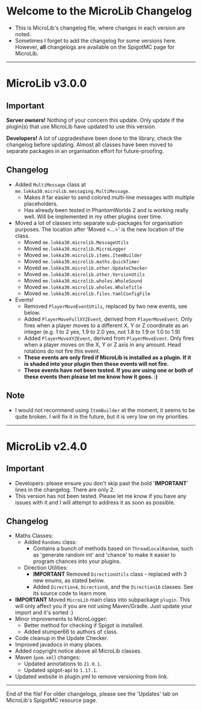 # Welcome to the MicroLib Changelog

* This is MicroLib's changelog file, where changes in each version are noted.
* Sometimes I forget to add the changelog for some versions here. However, **all** changelogs are available on the
  SpigotMC page for MicroLib.

***

# MicroLib v3.0.0

## Important

**Server owners!** Nothing of your concern this update. Only update if the plugin(s) that use MicroLib have updated to
use this version.

**Developers!** A lot of upgradeshave been done to the library, check the changelog before updating. Almost all classes
have been moved to separate packages in an organisation effort for future-proofing.

## Changelog

* Added `MultiMessage` class at `me.lokka30.microlib.messaging.MultiMessage`.
  * Makes it far easier to send colored multi-line messages with multiple placeholders.
  * Has already been tested in PhantomWorlds 2 and is working really well. Will be implemented in my other plugins over
    time.
* Moved a lot of classes into separate sub-packages for organisation purposes. The location after 'Moved <...>' is the
  new location of the class.
  * Moved `me.lokka30.microlib.MessageUtils`
  * Moved `me.lokka30.microlib.MicroLogger`
  * Moved `me.lokka30.microlib.items.ItemBuilder`
  * Moved `me.lokka30.microlib.maths.QuickTimer`
  * Moved `me.lokka30.microlib.other.UpdateChecker`
  * Moved `me.lokka30.microlib.other.VersionUtils`
  * Moved `me.lokka30.microlib.wholes.WholeSound`
  * Moved `me.lokka30.microlib.wholes.WholeTitle`
  * Moved `me.lokka30.microlib.files.YamlConfigFile`
* Events!
  * Removed `PlayerMoveEventUtils`, replaced by two new events, see below.
  * Added `PlayerMoveFullXYZEvent`, derived from `PlayerMoveEvent`. Only fires when a player moves to a different X, Y
    or Z coordinate as an integer (e.g. 1 to 2 yes, 1.9 to 2.0 yes, not 1.8 to 1.9 or 1.0 to 1.9)
  * Added `PlayerMoveXYZEvent`, derived from `PlayerMoveEvent`. Only fires when a player moves on the X, Y or Z axis in
    any amount. Head rotations do not fire this event.
  * **These events are only fired if MicroLib is installed as a plugin. If it is shaded into your plugin then these
    events will not fire.**
  * **These events have not been tested. If you are using one or both of these events then please let me know how it
    goes. :)**

## Note

* I would not recommend using `ItemBuilder` at the moment, it seems to be quite broken. I will fix it in the future, but
  it is very low on my priorities.

***

# MicroLib v2.4.0

## Important

* Developers: please ensure you don't skip past the bold '**IMPORTANT**' lines in the changelog. There are only 2.
* This version has not been tested. Please let me know if you have any issues with it and I will attempt to address it
  as soon as possible.

## Changelog

* Maths Classes:
  * Added `Randoms` class:
    * Contains a bunch of methods based on `ThreadLocalRandom`, such as 'generate random int' and 'chance' to make it
      easier to program chances into your plugins.
  * Direction Utilities:
    * **IMPORTANT** Removed `DirectionUtils` class - replaced with 3 new enums, as stated below.
    * Added `Direction4`, `Direction8`, and the `Direction16` classes. See its source code to learn more.
* **IMPORTANT** Moved `MicroLib` main class into subpackage `plugin`. This will only affect you if you are not using
  Maven/Gradle. Just update your import and it's sorted :)
* Minor improvements to MicroLogger:
  * Better method for checking if Spigot is installed.
  * Added stumper66 to authors of class.
* Code cleanup in the Update Checker.
* Improved javadocs in many places.
* Added copyright notice above all MicroLib classes.
* Maven (`pom.xml`) changes:
  * Updated annotations to `21.0.1`.
  * Updated spigot-api to `1.17.1`.
* Updated website in plugin.yml to remove versioning from link.

***

End of the file! For older changelogs, please see the 'Updates' tab on MicroLib's SpigotMC resource page.